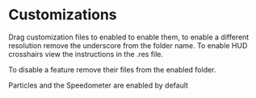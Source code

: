 # Customizations

Drag customization files to enabled to enable them, to enable a different resolution remove the underscore from the folder name. To enable HUD crosshairs view the instructions in the .res file.

To disable a feature remove their files from the enabled folder.

Particles and the Speedometer are enabled by default
